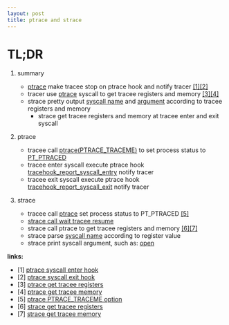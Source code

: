 ```yaml
---
layout: post
title: ptrace and strace
---
```


# TL;DR

1. summary
    * [ptrace][ptrace-man] make tracee stop on ptrace hook and notify tracer [[1]][ptrace-syscall-enter][[2]][ptrace-syscall-exit]
    * tracer use [ptrace][ptrace-man] syscall to get tracee registers and memory [[3]][ptrace-get-reg][[4]][ptrace-get-memory]
    * strace pretty output [syscall name][print-syscall-name] and [argument][open-parser] according to tracee registers and memory
        * strace get tracee registers and memory at tracee enter and exit syscall

2. ptrace
    * tracee call [ptrace(PTRACE_TRACEME)][linux-ptrace-syscall] to set process status to [PT_PTRACED][ptrace-set-flags]
    * tracee enter syscall execute ptrace hook [tracehook_report_syscall_entry][ptrace-syscall-enter] notify tracer
    * tracee exit syscall execute ptrace hook [tracehook_report_syscall_exit][ptrace-syscall-exit] notify tracer

3. strace
    * tracee call [ptrace][strace-ptraceme] set process status to PT_PTRACED [[5]][ptrace-set-flags]
    * [strace call wait tracee resume][strace-wait] 
    * strace call ptrace to get tracee registers and memory [[6]][strace-get-reg][[7]][strace-get-memory]
    * strace parse [syscall name][print-syscall-name] according to register value
    * strace print syscall argument, such as: [open][open-parser]

**links:**

* [1] [ptrace syscall enter hook][ptrace-syscall-enter]
* [2] [ptrace syscall exit hook][ptrace-syscall-exit]
* [3] [ptrace get tracee registers][ptrace-get-reg]
* [4] [ptrace get tracee memory][ptrace-get-memory]
* [5] [ptrace PTRACE_TRACEME option][ptrace-set-flags]
* [6] [strace get tracee registers][strace-get-reg]
* [7] [strace get tracee memory][strace-get-memory]

[ptrace-man]: https://man7.org/linux/man-pages/man2/ptrace.2.html
[strace-fork]: https://github.com/strace/strace/blob/v5.7/strace.c#L1542
[strace-exec]: https://github.com/strace/strace/blob/v5.7/strace.c#L1553
[strace-ptrace]: https://github.com/strace/strace/blob/v5.7/strace.c#L1582
[strace-wait]: https://github.com/strace/strace/blob/v5.7/strace.c#L3134
[syscall-enter]: https://github.com/strace/strace/blob/v5.7/syscall.c#L584
[print-syscall-name]: https://github.com/strace/strace/blob/v5.7/syscall.c#L591
[syscall-exit]: https://github.com/strace/strace/blob/v5.7/syscall.c#L717
[open-parser]: https://github.com/strace/strace/blob/v5.7/open.c#L118
[ptrace-set-flags]: https://github.com/torvalds/linux/blob/v5.7/kernel/ptrace.c#L487
[strace-ptraceme]: https://github.com/strace/strace/blob/v5.7/strace.c#L1339
[ptrace-syscall-enter]: https://github.com/torvalds/linux/blob/v5.7/arch/x86/entry/common.c#L85
[ptrace-syscall-exit]: https://github.com/torvalds/linux/blob/v5.7/arch/x86/entry/common.c#L251
[linux-ptrace-syscall]: https://github.com/torvalds/linux/blob/v5.7/kernel/ptrace.c#L1242
[ptrace-get-reg]: https://github.com/torvalds/linux/blob/v5.7/arch/x86/kernel/ptrace.c#L788
[ptrace-get-memory]: https://github.com/torvalds/linux/blob/v5.7/kernel/ptrace.c#L1014
[strace-get-reg]: https://github.com/strace/strace/blob/v5.7/linux/x86_64/get_syscall_args.c#L10
[strace-get-memory]: https://github.com/strace/strace/blob/v5.7/ucopy.c#L285
